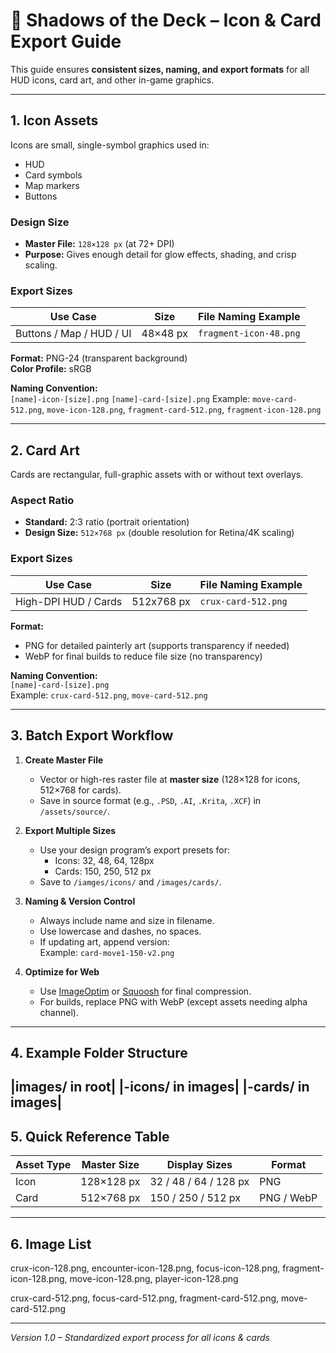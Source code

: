 # 🎨 Shadows of the Deck – Icon & Card Export Guide

This guide ensures **consistent sizes, naming, and export formats** for all HUD icons, card art, and other in-game graphics.

---

## **1. Icon Assets**
Icons are small, single-symbol graphics used in:
- HUD
- Card symbols
- Map markers
- Buttons

### **Design Size**
- **Master File:** `128×128 px` (at 72+ DPI)
- **Purpose:** Gives enough detail for glow effects, shading, and crisp scaling.

### **Export Sizes**
| Use Case | Size | File Naming Example |
|----------|------|---------------------|
| Buttons / Map / HUD / UI | 48×48 px | `fragment-icon-48.png` |


**Format:** PNG-24 (transparent background)  
**Color Profile:** sRGB

**Naming Convention:**  
`[name]-icon-[size].png`
`[name]-card-[size].png`
Example: `move-card-512.png`, `move-icon-128.png`, `fragment-card-512.png`, `fragment-icon-128.png`


---

## **2. Card Art**
Cards are rectangular, full-graphic assets with or without text overlays.

### **Aspect Ratio**
- **Standard:** 2:3 ratio (portrait orientation)
- **Design Size:** `512×768 px` (double resolution for Retina/4K scaling)

### **Export Sizes**
| Use Case | Size | File Naming Example |
|----------|------|---------------------|
| High-DPI HUD / Cards | 512x768 px | `crux-card-512.png` |

**Format:**  
- PNG for detailed painterly art (supports transparency if needed)
- WebP for final builds to reduce file size (no transparency)

**Naming Convention:**  
`[name]-card-[size].png`  
Example: `crux-card-512.png`, `move-card-512.png`

---

## **3. Batch Export Workflow**
1. **Create Master File**  
   - Vector or high-res raster file at **master size** (128×128 for icons, 512×768 for cards).
   - Save in source format (e.g., `.PSD`, `.AI`, `.Krita`, `.XCF`) in `/assets/source/`.

2. **Export Multiple Sizes**  
   - Use your design program’s export presets for:
     - Icons: 32, 48, 64, 128px
     - Cards: 150, 250, 512 px
   - Save to `/iamges/icons/` and `/images/cards/`.

3. **Naming & Version Control**  
   - Always include name and size in filename.
   - Use lowercase and dashes, no spaces.
   - If updating art, append version:  
     Example: `card-move1-150-v2.png`

4. **Optimize for Web**  
   - Use [ImageOptim](https://imageoptim.com/) or [Squoosh](https://squoosh.app/) for final compression.
   - For builds, replace PNG with WebP (except assets needing alpha channel).

---

## **4. Example Folder Structure**

|images/ in root|
   |-icons/ in images|
   |-cards/ in images|
---

## **5. Quick Reference Table**

| Asset Type | Master Size | Display Sizes | Format |
|------------|-------------|---------------|--------|
| Icon | 128×128 px | 32 / 48 / 64 / 128 px | PNG |
| Card | 512×768 px | 150 / 250 / 512 px | PNG / WebP |

---

## **6. Image List**

crux-icon-128.png, encounter-icon-128.png, focus-icon-128.png, fragment-icon-128.png, move-icon-128.png, player-icon-128.png

crux-card-512.png, focus-card-512.png, fragment-card-512.png, move-card-512.png

---

*Version 1.0 – Standardized export process for all icons & cards*
